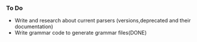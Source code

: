 ### To Do
 
* Write and research about current parsers (versions,deprecated and their documentation)
* Write grammar code to generate grammar files(DONE)
